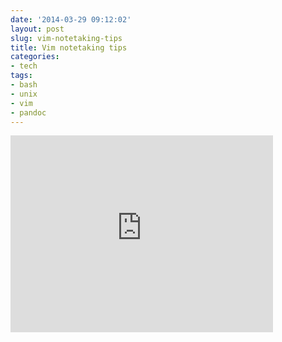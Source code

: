 ```yaml
---
date: '2014-03-29 09:12:02'
layout: post
slug: vim-notetaking-tips
title: Vim notetaking tips
categories:
- tech
tags:
- bash
- unix
- vim
- pandoc
---
```


<iframe width="420" height="315" src="http://www.youtube.com/embed/wh_WGWii7UE" frameborder="0" allowfullscreen></iframe>
